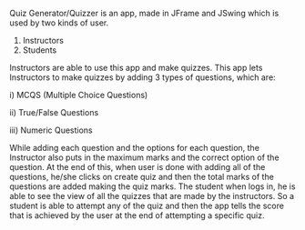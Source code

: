 Quiz Generator/Quizzer is an app, made in JFrame and JSwing which is used by two kinds of user. 
1) Instructors 
2) Students 

Instructors are able to use this app and make quizzes. This app lets Instructors to make quizzes by adding 3 types of questions, which are: 

i) MCQS (Multiple Choice Questions) 

ii) True/False Questions 

iii) Numeric Questions 

While adding each question and the options for each question, the Instructor also puts in the maximum marks and the correct option of the question. At the end of this, when user is done with adding all of the questions, he/she clicks on create quiz and then the total marks of the questions are added making the quiz marks. The student when logs in, he is able to see the view of all the quizzes that are made by the instructors. So a student is able to attempt any of the quiz and then the app tells the score that is achieved by the user at the end of attempting a specific quiz.
